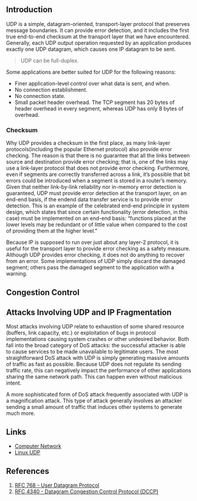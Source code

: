 ## Introduction

UDP is a simple, datagram-oriented, transport-layer protocol that preserves message boundaries.
It can provide error detection, and it includes the first true end-to-end checksum at the transport layer that we have encountered. 
Generally, each UDP output operation requested by an application produces exactly one UDP datagram, which causes one IP datagram to be sent.

> UDP can be full-duplex.

Some applications are better suited for UDP for the following reasons:

- Finer application-level control over what data is sent, and when.
- No connection establishment.
- No connection state.
- Small packet header overhead.
The TCP segment has 20 bytes of header overhead in every segment, whereas UDP has only 8 bytes of overhead.

### Checksum

Why UDP provides a checksum in the first place, as many link-layer protocols(including the popular Ethernet protocol) also provide error checking. 
The reason is that there is no guarantee that all the links between source and destination provide error checking; that is, one of the links may use a link-layer protocol that does not provide error checking.
Furthermore, even if segments are correctly transferred across a link, it’s possible that bit errors could be introduced when a segment is stored in a router’s memory. 
Given that neither link-by-link reliability nor in-memory error detection is guaranteed, UDP must provide error detection at the transport layer, on an end-end basis, if the endend data transfer service is to provide error detection. 
This is an example of the celebrated end-end principle in system design, which states that since certain functionality (error detection, in this case) must be implemented on an end-end basis: 
“functions placed at the lower levels may be redundant or of little value when compared to the cost of providing them at the higher level.”

Because IP is supposed to run over just about any layer-2 protocol, it is useful for the transport layer to provide error checking as a safety measure. 
Although UDP provides error checking, it does not do anything to recover from an error. 
Some implementations of UDP simply discard the damaged segment; others pass the damaged segment to the application with a warning.


## Congestion Control





## Attacks Involving UDP and IP Fragmentation

Most attacks involving UDP relate to exhaustion of some shared resource (buffers, link capacity, etc.) or exploitation of bugs in protocol implementations causing system crashes or other undesired behavior. 
Both fall into the broad category of DoS attacks: the successful attacker is able to cause services to be made unavailable to legitimate users. 
The most straightforward DoS attack with UDP is simply generating massive amounts of traffic as fast as possible. 
Because UDP does not regulate its sending traffic rate, this can negatively impact the performance of other applications sharing the same network path. 
This can happen even without malicious intent.

A more sophisticated form of DoS attack frequently associated with UDP is a magnification attack. 
This type of attack generally involves an attacker sending a small amount of traffic that induces other systems to generate much more.







## Links

- [Computer Network](/docs/CS/CN/CN.md)
- [Linux UDP](/docs/CS/OS/Linux/UDP.md)

## References

1. [RFC 768 - User Datagram Protocol](https://www.rfc-editor.org/info/rfc768)
1. [RFC 4340 - Datagram Congestion Control Protocol (DCCP)](https://www.rfc-editor.org/info/rfc4340)